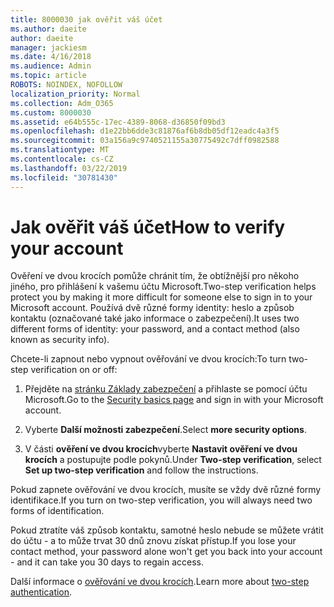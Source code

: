 ```yaml
---
title: 8000030 jak ověřit váš účet
ms.author: daeite
author: daeite
manager: jackiesm
ms.date: 4/16/2018
ms.audience: Admin
ms.topic: article
ROBOTS: NOINDEX, NOFOLLOW
localization_priority: Normal
ms.collection: Adm_O365
ms.custom: 8000030
ms.assetid: e64b555c-17ec-4389-8068-d36850f09bd3
ms.openlocfilehash: d1e22bb6dde3c81876af6b8db05df12eadc4a3f5
ms.sourcegitcommit: 03a156a9c9740521155a30775492c7dff0982588
ms.translationtype: MT
ms.contentlocale: cs-CZ
ms.lasthandoff: 03/22/2019
ms.locfileid: "30781430"
---
```

# <a name="how-to-verify-your-account"></a><span data-ttu-id="0da2d-102">Jak ověřit váš účet</span><span class="sxs-lookup"><span data-stu-id="0da2d-102">How to verify your account</span></span>

<span data-ttu-id="0da2d-103">Ověření ve dvou krocích pomůže chránit tím, že obtížnější pro někoho jiného, pro přihlášení k vašemu účtu Microsoft.</span><span class="sxs-lookup"><span data-stu-id="0da2d-103">Two-step verification helps protect you by making it more difficult for someone else to sign in to your Microsoft account.</span></span> <span data-ttu-id="0da2d-104">Používá dvě různé formy identity: heslo a způsob kontaktu (označované také jako informace o zabezpečení).</span><span class="sxs-lookup"><span data-stu-id="0da2d-104">It uses two different forms of identity: your password, and a contact method (also known as security info).</span></span> 
  
<span data-ttu-id="0da2d-105">Chcete-li zapnout nebo vypnout ověřování ve dvou krocích:</span><span class="sxs-lookup"><span data-stu-id="0da2d-105">To turn two-step verification on or off:</span></span>
  
1. <span data-ttu-id="0da2d-106">Přejděte na [stránku Základy zabezpečení](https://go.microsoft.com/fwlink/?linkid=842325) a přihlaste se pomocí účtu Microsoft.</span><span class="sxs-lookup"><span data-stu-id="0da2d-106">Go to the [Security basics page](https://go.microsoft.com/fwlink/?linkid=842325) and sign in with your Microsoft account.</span></span> 
    
2. <span data-ttu-id="0da2d-107">Vyberte **Další možnosti zabezpečení**.</span><span class="sxs-lookup"><span data-stu-id="0da2d-107">Select **more security options**.</span></span> 
    
3. <span data-ttu-id="0da2d-108">V části **ověření ve dvou krocích**vyberte **Nastavit ověření ve dvou krocích** a postupujte podle pokynů.</span><span class="sxs-lookup"><span data-stu-id="0da2d-108">Under **Two-step verification**, select **Set up two-step verification** and follow the instructions.</span></span> 
    
<span data-ttu-id="0da2d-109">Pokud zapnete ověřování ve dvou krocích, musíte se vždy dvě různé formy identifikace.</span><span class="sxs-lookup"><span data-stu-id="0da2d-109">If you turn on two-step verification, you will always need two forms of identification.</span></span>
  
<span data-ttu-id="0da2d-110">Pokud ztratíte váš způsob kontaktu, samotné heslo nebude se můžete vrátit do účtu - a to může trvat 30 dnů znovu získat přístup.</span><span class="sxs-lookup"><span data-stu-id="0da2d-110">If you lose your contact method, your password alone won't get you back into your account - and it can take you 30 days to regain access.</span></span> 
  
<span data-ttu-id="0da2d-111">Další informace o [ověřování ve dvou krocích](https://go.microsoft.com/fwlink/?linkid=872270).</span><span class="sxs-lookup"><span data-stu-id="0da2d-111">Learn more about [two-step authentication](https://go.microsoft.com/fwlink/?linkid=872270).</span></span>
  

